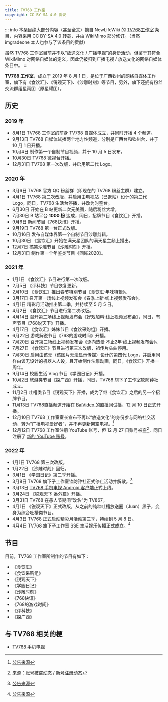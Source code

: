 ```yaml
---
title: TV768 工作室
copyright: CC BY-SA 4.0 协议
---
```


::: info
本条目绝大部分内容（甚至全文）摘自 NewLifeWiki 的 [TV768工作室](https://newlifewiki.miraheze.org/wiki/TV768工作室) 条目，内容采用 CC BY-SA 4.0 转载，并由 WikiMimo 部分修订。（当然 imgradeone 本人也参与了该条目的贡献）

虽然 TV768 工作室目前并不以“放送文化 / 广播电视”的身份活动，但鉴于其符合 WikiMimo 对网络自媒体的定义，因此仍被归到广播电视 / 放送文化的网络自媒体条目中。
:::

**TV768 工作室**，成立于 2019 年 8 月 1 日，是位于广西钦州的网络自媒体工作室，旗下有《食饮汇》、《锐观天下》、《沙雕时刻》等节目，另外，旗下还拥有粉丝交流群组星雨团（原星耀团）。

## 历史

### 2019 年
- 8月1日 TV768 工作室的前身 TV768 自媒体成立，并同时开播 4 个频道。
- 9月13日 TV768 自媒体试播两个地方性频道，分别是广西台和钦州台，并于 10 月 1 日开播。
- 10月4日 制作第一个自制节目视频，并于 10 月 5 日发布。
- 10月30日 TV768 微视台开播。
- 12月31日 TV768 第一次改版，并启用第二代 Logo。

### 2020 年
- 3月6日 TV768 官方 QQ 粉丝群（即现在的 TV768 粉丝主群）建立。
- 4月1日 TV768 第二次改版，并启用由电视站（已退站）设计的第三代 Logo，同日，TV768 生活台停播，并改为时鉴台。
- 6月30日 开始在 B 站更新二次元美图，随后粉丝大增。
- 7月30日 B 站平台 **1000 粉** 达成，同日，招牌节目《食饮汇》开播。
- 9月6日 新闻节目《768快讯》开播。
- 9月19日 TV768 第一台正式改版。
- 10月16日 发布自媒体界第一个自制节目沙雕剪辑。
- 10月30日 《食饮汇》开始在满天星团队的满天星主频上播出。
- 12月7日 搞笑沙雕节目《沙雕时刻》开播。
- 12月31日 制作第一个年鉴类节目《回眸2020》。

### 2021 年
- 1月1日 《食饮汇》节目进行第一次改版。
- 2月5日 《评科技》节目恢复更新。
- 2月10日 《食饮汇》推出春节特别节目《食饮汇·年味特辑》。
- 3月17日 召开第一场线上视频发布会《春季上新·线上视频发布会》。
- 4月1日 精彩月活动推出第二季，并持续至 5 月 5 日。
- 4月2日 《食饮汇》节目进行第二次改版。
- 4月14日 召开第二场线上视频发布会《好戏加料·线上视频发布会》，同日，有声节目《768说天下》开播。
- 4月17日 《食饮汇》姊妹节目《食饮采购组》开播。
- 6月22日 游戏解说节目《768的游戏时间》开播。
- 7月20日 召开第三场线上视频发布会《逐向热爱 不止2年·线上视频发布会》。
- 7月27日 《食饮汇》节目进行第三次改版，祖传片头曲停用。
- 7月30日 启用由该无（该图片无法显示传媒）设计的第四代 Logo，并启用同样由该无设计的机器人人设，且开始制作沙雕动画，同日，《食饮汇》开播一周年。
- 9月14日 校园生活 Vlog 节目《学园日记》开播。
- 10月2日 旅游类节目《探广西》开播，同日，TV768 旗下子工作室钦防钟社成立。
- 11月2日 吐槽类节目《锐观天下》开播，成为了继《食饮汇》之后的另一个招牌节目。
- 11月13日 TV768直播频道开始在 [BaiVideo 的直播间](https://live.bilibili.com/10502566)试播，12 月 10 日正式开播。
- 12月10日 TV768 工作室室长宣布不再以“放送文化”的身份参与网络社交活动，转为“广播电视爱好者”，并不再更新架空电视。[^1]
- 12月12日 TV768 工作室注册 YouTube 账号，但 12 月 27 日账号被盗[^2]，同日注册了 [新的 YouTube 账号](https://www.youtube.com/channel/UC-nkq0LgasH4KlisdKsOO6g)。

### 2022 年
- 1月1日 TV768 第三次改版。
- 1月22日 《沙雕时刻》回归。
- 3月1日 《学园日记》第二季开播。
- 3月8日 TV768 旗下子工作室钦防钟社正式停止活动并解散。[^3]
- 3月13日 [TV768 手机电视 Android 客户端](http://tv768.huoyinetwork.cn)正式上线。
- 3月24日 《锐观天下·番外篇》开播。
- 3月31日 TV768 在愚人节期间“改名”为 TV867。
- 4月1日 《锐观天下》正式改版，从之前的纯粹吐槽放送圈（Juan）黑子，变身为综合吐槽类节目。
- 4月3日 TV768 正式启动精彩月活动第三季，持续到 5 月 8 日。
- 4月4日 TV768 旗下子工作室 SSE 生活娱乐传播正式成立。[^4]

## 节目

目前，TV768 工作室所制作的节目有如下：

- 《食饮汇》
- 《食饮采购组》
- 《锐观天下》
- 《学园日记》
- 《沙雕时刻》
- 《768快讯》
- 《768的游戏时间》
- 《评科技》
- 《探广西》

## 与 TV768 相关的梗

- [TV768 手机电视](../meme/tv768-mobile-tv.md)

[^1]: [公告来源](https://t.bilibili.com/602475081460894828)
[^2]: 来源：[账号被盗动态](https://t.bilibili.com/608853936816587116) / [新号注册动态](https://t.bilibili.com/608896882199148107)
[^3]: [公告来源](https://t.bilibili.com/635044561564991488)
[^4]: [公告来源](https://t.bilibili.com/644946570007019561)
